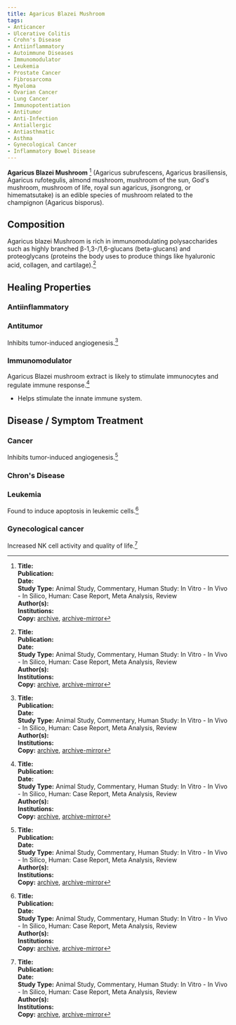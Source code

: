 ```yaml
---
title: Agaricus Blazei Mushroom
tags:
- Anticancer
- Ulcerative Colitis
- Crohn's Disease
- Antiinflammatory
- Autoimmune Diseases
- Immunomodulator
- Leukemia
- Prostate Cancer
- Fibrosarcoma
- Myeloma
- Ovarian Cancer
- Lung Cancer
- Immunopotentiation
- Antitumor
- Anti-Infection
- Antiallergic
- Antiasthmatic
- Asthma
- Gynecological Cancer
- Inflammatory Bowel Disease
---
```

**Agaricus Blazei Mushroom** [^1] (Agaricus subrufescens, Agaricus brasiliensis, Agaricus rufotegulis, almond mushroom, mushroom of the sun, God's mushroom, mushroom of life, royal sun agaricus, jisongrong, or himematsutake) is an edible species of mushroom related to the champignon (Agaricus bisporus).

## Composition

Agaricus blazei Mushroom is rich in immunomodulating polysaccharides such as highly branched β-1,3-/1,6-glucans (beta-glucans) and proteoglycans (proteins the body uses to produce things like hyaluronic acid, collagen, and cartilage).[^1]

## Healing Properties

### Antiinflammatory

### Antitumor

Inhibits tumor-induced angiogenesis.[^1]

### Immunomodulator

Agaricus Blazei mushroom extract is likely to stimulate immunocytes and regulate immune response.[^1]

- Helps stimulate the innate immune system.

## Disease / Symptom Treatment

### Cancer

Inhibits tumor-induced angiogenesis.[^1]

### Chron's Disease

### Leukemia

Found to induce apoptosis in leukemic cells.[^1]

### Gynecological cancer

Increased NK cell activity and quality of life.[^1]

[^1]: **Title:** []()<br>
**Publication:** []()<br>
**Date:** <br>
**Study Type:** Animal Study, Commentary, Human Study: In Vitro - In Vivo - In Silico, Human: Case Report, Meta Analysis, Review<br>
**Author(s):** <br>
**Institutions:** <br>
**Copy:** [archive](https://ipfs.io/ipfs/), [archive-mirror](https://cloudflare-ipfs.com/ipfs/)

[^2]: **Title:** []()<br>
**Publication:** []()<br>
**Date:** <br>
**Study Type:** Animal Study, Commentary, Human Study: In Vitro - In Vivo - In Silico, Human: Case Report, Meta Analysis, Review<br>
**Author(s):** <br>
**Institutions:** <br>
**Copy:** [archive](https://ipfs.io/ipfs/), [archive-mirror](https://cloudflare-ipfs.com/ipfs/)